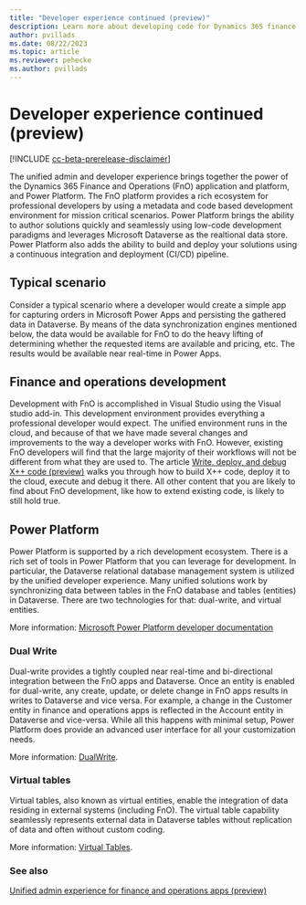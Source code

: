 ```yaml
---
title: "Developer experience continued (preview)"
description: Learn more about developing code for Dynamics 365 finance and operations apps using the new Power Platform unified developer experience.
author: pvillads
ms.date: 08/22/2023
ms.topic: article
ms.reviewer: pehecke
ms.author: pvillads
---
```


# Developer experience continued (preview)

[!INCLUDE [cc-beta-prerelease-disclaimer](../../includes/cc-beta-prerelease-disclaimer.md)]

The unified admin and developer experience brings together the power of the Dynamics 365 Finance and Operations (FnO) application and platform, and Power Platform. The FnO platform provides a rich ecosystem for professional developers by using a metadata and code based development environment for mission critical scenarios. Power Platform brings the ability to author solutions quickly and seamlessly using low-code development paradigms and leverages Microsoft Dataverse as the realtional data store. Power Platform also adds the ability to build and deploy your solutions using a continuous integration and deployment (CI/CD) pipeline.

## Typical scenario

Consider a typical scenario where a developer would create a simple app for capturing orders in Microsoft Power Apps and persisting the gathered data in Dataverse. By means of the data synchronization engines mentioned below, the data would be available for FnO to do the heavy lifting of determining whether the requested items are available and pricing, etc. The results would be available near real-time in Power Apps.

## Finance and operations development

Development with FnO is accomplished in Visual Studio using the Visual studio add-in<!--link?-->. This development environment provides everything a professional developer would expect. The unified environment runs in the cloud, and because of that we have made several changes and improvements to the way a developer works with FnO. However, existing FnO developers will find that the large majority of their workflows will not be different from what they are used to. The article [Write, deploy, and debug X++ code (preview)](debug.md#write-deploy-and-debug-x-code-preview) walks you through how to build X++ code, deploy it to the cloud, execute and debug it there. All other content that you are likely to find about FnO development, like how to extend existing code, is likely to still hold true.

## Power Platform

Power Platform is supported by a rich development ecosystem. There is a rich set of tools in Power Platform that you can leverage for development. In particular, the Dataverse relational database management system is utilized by the unified developer experience. Many unified solutions work by synchronizing data between tables in the FnO database and tables (entities) in Dataverse. There are two technologies for that: dual-write, and virtual entities.

More information: [Microsoft Power Platform developer documentation](../index.yml)

### Dual Write

Dual-write provides a tightly coupled near real-time and bi-directional integration between the FnO apps and Dataverse. Once an entity is enabled for dual-write, any create, update, or delete change in FnO apps results in writes to Dataverse and vice versa. For example, a change in the Customer entity in finance and operations apps is reflected in the Account entity in Dataverse and vice-versa. While all this happens with minimal setup, Power Platform does provide an advanced user interface for all your customization needs.

More information: [DualWrite](https://powerapps.microsoft.com/de-ch/blog/announcing-dual-write-preview).

### Virtual tables

Virtual tables, also known as virtual entities, enable the integration of data residing in external systems (including FnO). The virtual table capability seamlessly represents external data in Dataverse tables without replication of data and often without custom coding.

More information: [Virtual Tables](/power-apps/developer/data-platform/virtual-entities/get-started-ve).

### See also

[Unified admin experience for finance and operations apps (preview)](../../admin/unified-experience/finance-operations-apps-overview.md)